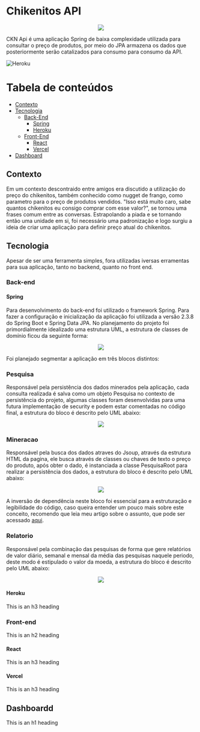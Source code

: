 # Chikenitos API
<p align="center">
<img src="https://user-images.githubusercontent.com/50127863/114079121-2b064880-9880-11eb-8aa6-08681a28fe31.png">
</p>
CKN Api é uma aplicação Spring de baixa complexidade utilizada para consultar o preço de produtos, por meio do JPA armazena os dados que posteriormente serão catalizados para consumo para consumo da API.

![Heroku](https://heroku-badge.herokuapp.com/?app=ckn-api)






Tabela de conteúdos
=================
- [Contexto](#contexto)
- [Tecnologia](#tecnologia)
  * [Back-End](#Back-end)
    + [Spring](#Spring)
    + [Heroku](#Heroku)
  * [Front-End](#Front-End)
    + [React](#React)
    + [Vercel](#Vercel)
- [Dashboard](#Dashboard)



## Contexto

 Em um contexto descontraido entre amigos era discutido a utilização do preço do chikenitos, também conhecido como nugget de frango, como parametro para o preço de produtos vendidos. "Isso está muito caro, sabe quantos chikenitos eu consigo comprar com esse valor?", se tornou uma frases comum entre as conversas. Estrapolando a piada e se tornando então uma unidade em si, foi necessário uma padronização e logo surgiu a ideia de criar uma aplicação para definir preço atual do chikenitos.

## Tecnologia

 Apesar de ser uma ferramenta simples,  fora utilizadas iversas erramentas para sua aplicação, tanto no backend, quanto no front end.

### Back-end

#### Spring

 Para desenvolvimento do back-end foi utilizado o framework Spring. Para fazer a configuração e inicialização da aplicação foi utilizada a versão 2.3.8 do Spring Boot e Spring Data JPA.
 No planejamento do projeto foi primordialmente idealizado uma estrutura UML, a estrutura de classes de domínio ficou da seguinte forma:
  
 <p align="center">
<img src="https://user-images.githubusercontent.com/50127863/114086762-66f1db80-9889-11eb-902e-174f8b8d5fc6.png">
</p>

Foi planejado segmentar a aplicação em três blocos distintos:

### Pesquisa
Responsável pela persistência dos dados minerados pela aplicação, cada consulta realizada é salva como um objeto Pesquisa no contexto de persistência do projeto, algumas classes foram desenvolvidas para uma futura implementação de security e podem estar comentadas no código final, a estrutura do bloco é descrito pelo UML abaixo:
<p align="center">
<img src="https://user-images.githubusercontent.com/50127863/114090161-71ae6f80-988d-11eb-8663-4a8f9c8a2203.png">
</p>

### Mineracao 
Responsável pela busca dos dados atraves do Jsoup, através da estrutura HTML da pagina, ele busca através de classes ou chaves de texto o preço do produto, após obter o dado, é instanciada a classe PesquisaRoot para realizar a persistência dos dados, a estrutura do bloco é descrito pelo UML abaixo:

<p align="center">
<img src="https://user-images.githubusercontent.com/50127863/114091692-5b091800-988f-11eb-871d-4ef9f94c8dc9.png">
</p>

A inversão de dependência neste bloco foi essencial para a estruturação e legibilidade do código, caso queira entender um pouco mais sobre este conceito, recomendo que leia meu artigo sobre o assunto, que pode ser acessado <a href="https://dev.to/danieldjgomes/injecao-de-dependencias-com-spring-ib"> aqui<a/>.

### Relatorio
Responsável pela combinação das pesquisas de forma que gere relatórios de valor diário, semanal e mensal da média das pesquisas naquele periodo, deste modo é estipulado o valor da moeda, a estrutura do bloco é descrito pelo UML abaixo:

<p align="center">
<img src="https://user-images.githubusercontent.com/50127863/114093056-06669c80-9891-11eb-9ae6-237e81db3fe9.png">
</p>


#### Heroku

This is an h3 heading

### Front-end

This is an h2 heading


#### React

This is an h3 heading

#### Vercel

This is an h3 heading

## Dashboardd

This is an h1 heading




